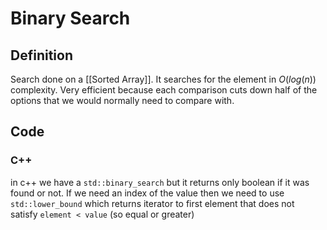 # Binary Search
## Definition
Search done on a [[Sorted Array]]. It searches for the element in $O(log(n))$ complexity. Very efficient because each comparison cuts down half of the options that we would normally need to compare with.

## Code

### C++ 
in c++ we have a `std::binary_search` but it returns only boolean if it was found or not. If we need an index of the value then we need to use `std::lower_bound` which returns iterator to first element that does not satisfy `element < value` (so equal or greater) 